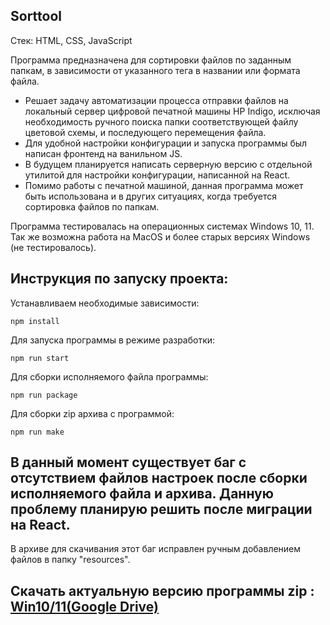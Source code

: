 ## Sorttool
Стек: HTML, CSS, JavaScript

Программа предназначена для сортировки файлов по заданным папкам, в зависимости от указанного тега в названии или формата файла. 
- Решает задачу автоматизации процесса отправки файлов на локальный сервер цифровой печатной машины HP Indigo, исключая необходимость ручного поиска папки соответствующей файлу цветовой схемы, и последующего перемещения файла.  
- Для удобной настройки конфигурации и запуска программы был написан фронтенд на ванильном JS.
- В будущем планируется написать серверную версию с отдельной утилитой для настройки конфигурации, написанной на React.
- Помимо работы с печатной машиной, данная программа может быть использована и в других ситуациях, когда требуется сортировка файлов по папкам.

Программа тестировалась на операционных системах Windows 10, 11. Так же возможна работа на MacOS и более старых версиях Windows (не тестировалось).



##

## Инструкция по запуску проекта:

Устанавливаем необходимые зависимости:

```
npm install
```

Для запуска программы в режиме разработки: 

```
npm run start
```
Для сборки исполняемого файла программы:

```
npm run package

```

Для сборки zip архива с программой:

```
npm run make
```

## В данный момент существует баг с отсутствием файлов настроек после сборки исполняемого файла и архива. Данную проблему планирую решить после миграции на React.  
В архиве для скачивания этот баг исправлен ручным добавлением файлов в папку "resources".

## Скачать актуальную версию программы zip :  [Win10/11(Google Drive)](https://drive.google.com/file/d/1fCnBs6HE0iF6A4-PY_GjMoW9hTezoIWU/view?usp=sharing)
